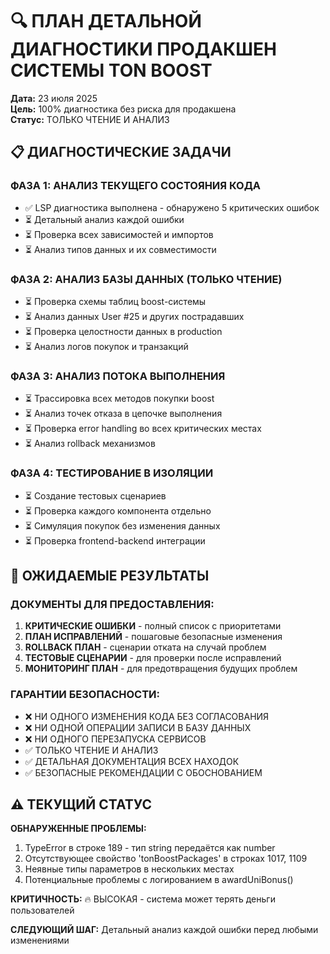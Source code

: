 # 🔍 ПЛАН ДЕТАЛЬНОЙ ДИАГНОСТИКИ ПРОДАКШЕН СИСТЕМЫ TON BOOST

**Дата:** 23 июля 2025  
**Цель:** 100% диагностика без риска для продакшена  
**Статус:** ТОЛЬКО ЧТЕНИЕ И АНАЛИЗ

## 📋 ДИАГНОСТИЧЕСКИЕ ЗАДАЧИ

### ФАЗА 1: АНАЛИЗ ТЕКУЩЕГО СОСТОЯНИЯ КОДА
- ✅ LSP диагностика выполнена - обнаружено 5 критических ошибок
- ⏳ Детальный анализ каждой ошибки
- ⏳ Проверка всех зависимостей и импортов
- ⏳ Анализ типов данных и их совместимости

### ФАЗА 2: АНАЛИЗ БАЗЫ ДАННЫХ (ТОЛЬКО ЧТЕНИЕ)
- ⏳ Проверка схемы таблиц boost-системы
- ⏳ Анализ данных User #25 и других пострадавших
- ⏳ Проверка целостности данных в production
- ⏳ Анализ логов покупок и транзакций

### ФАЗА 3: АНАЛИЗ ПОТОКА ВЫПОЛНЕНИЯ
- ⏳ Трассировка всех методов покупки boost
- ⏳ Анализ точек отказа в цепочке выполнения
- ⏳ Проверка error handling во всех критических местах
- ⏳ Анализ rollback механизмов

### ФАЗА 4: ТЕСТИРОВАНИЕ В ИЗОЛЯЦИИ
- ⏳ Создание тестовых сценариев
- ⏳ Проверка каждого компонента отдельно
- ⏳ Симуляция покупок без изменения данных
- ⏳ Проверка frontend-backend интеграции

## 🎯 ОЖИДАЕМЫЕ РЕЗУЛЬТАТЫ

### ДОКУМЕНТЫ ДЛЯ ПРЕДОСТАВЛЕНИЯ:
1. **КРИТИЧЕСКИЕ ОШИБКИ** - полный список с приоритетами
2. **ПЛАН ИСПРАВЛЕНИЙ** - пошаговые безопасные изменения
3. **ROLLBACK ПЛАН** - сценарии отката на случай проблем
4. **ТЕСТОВЫЕ СЦЕНАРИИ** - для проверки после исправлений
5. **МОНИТОРИНГ ПЛАН** - для предотвращения будущих проблем

### ГАРАНТИИ БЕЗОПАСНОСТИ:
- ❌ НИ ОДНОГО ИЗМЕНЕНИЯ КОДА БЕЗ СОГЛАСОВАНИЯ
- ❌ НИ ОДНОЙ ОПЕРАЦИИ ЗАПИСИ В БАЗУ ДАННЫХ
- ❌ НИ ОДНОГО ПЕРЕЗАПУСКА СЕРВИСОВ
- ✅ ТОЛЬКО ЧТЕНИЕ И АНАЛИЗ
- ✅ ДЕТАЛЬНАЯ ДОКУМЕНТАЦИЯ ВСЕХ НАХОДОК
- ✅ БЕЗОПАСНЫЕ РЕКОМЕНДАЦИИ С ОБОСНОВАНИЕМ

## ⚠️ ТЕКУЩИЙ СТАТУС

**ОБНАРУЖЕННЫЕ ПРОБЛЕМЫ:**
1. TypeError в строке 189 - тип string передаётся как number
2. Отсутствующее свойство 'tonBoostPackages' в строках 1017, 1109
3. Неявные типы параметров в нескольких местах
4. Потенциальные проблемы с логированием в awardUniBonus()

**КРИТИЧНОСТЬ:** 🔥 ВЫСОКАЯ - система может терять деньги пользователей

**СЛЕДУЮЩИЙ ШАГ:** Детальный анализ каждой ошибки перед любыми изменениями